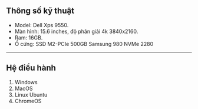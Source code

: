 ## Thông số kỹ thuật

- Model: Dell Xps 9550.
- Màn hình: 15.6 inches, độ phân giải 4k 3840x2160.
- Ram: 16GB.
- Ổ cứng: SSD M2-PCIe 500GB Samsung 980 NVMe 2280

---

## Hệ điều hành

1. Windows
1. MacOS
1. Linux Ubuntu
1. ChromeOS